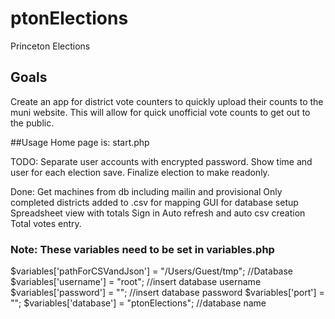 # ptonElections
Princeton Elections

## Goals

Create an app for district vote counters to quickly upload their counts to the muni website. This will allow for quick unofficial vote counts to get out to the public.

##Usage
Home page is: start.php

TODO:
Separate user accounts with encrypted password.
Show time and user for each election save.
Finalize election to make readonly.



Done:
Get machines from db including mailin and provisional
Only completed districts added to .csv for mapping
GUI for database setup
Spreadsheet view with totals
Sign in
Auto refresh and auto csv creation
Total votes entry.

### Note: These variables need to be set in variables.php
$variables['pathForCSVandJson'] = "/Users/Guest/tmp";
//Database
$variables['username'] = "root"; //insert database username
$variables['password'] = ""; //insert database password
$variables['port'] = "";
$variables['database'] = "ptonElections"; //database name

